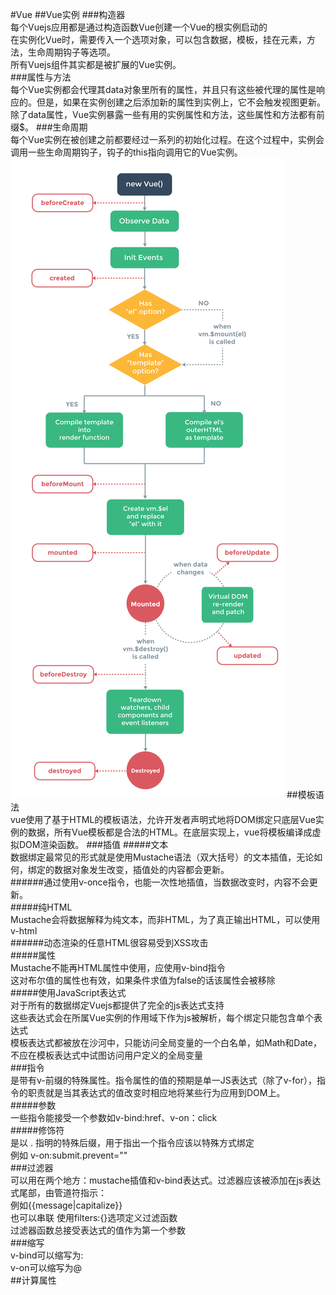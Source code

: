 #Vue
##Vue实例
###构造器  
每个Vuejs应用都是通过构造函数Vue创建一个Vue的根实例启动的  
在实例化Vue时，需要传入一个选项对象，可以包含数据，模板，挂在元素，方法，生命周期钩子等选项。  
所有Vuejs组件其实都是被扩展的Vue实例。  
###属性与方法  
每个Vue实例都会代理其data对象里所有的属性，并且只有这些被代理的属性是响应的。但是，如果在实例创建之后添加新的属性到实例上，它不会触发视图更新。  
除了data属性，Vue实例暴露一些有用的实例属性和方法，这些属性和方法都有前缀$。
###生命周期  
每个Vue实例在被创建之前都要经过一系列的初始化过程。在这个过程中，实例会调用一些生命周期钩子，钩子的this指向调用它的Vue实例。  
![vue-life](img/vue-life-cycle.png)
##模板语法  
vue使用了基于HTML的模板语法，允许开发者声明式地将DOM绑定只底层Vue实例的数据，所有Vue模板都是合法的HTML。在底层实现上，vue将模板编译成虚拟DOM渲染函数。 
###插值 
#####文本  
数据绑定最常见的形式就是使用Mustache语法（双大括号）的文本插值，无论如何，绑定的数据对象发生改变，插值处的内容都会更新。  
######通过使用v-once指令，也能一次性地插值，当数据改变时，内容不会更新。  
#####纯HTML  
Mustache会将数据解释为纯文本，而非HTML，为了真正输出HTML，可以使用v-html  
######动态渲染的任意HTML很容易受到XSS攻击  
#####属性  
Mustache不能再HTML属性中使用，应使用v-bind指令  
这对布尔值的属性也有效，如果条件求值为false的话该属性会被移除  
#####使用JavaScript表达式  
对于所有的数据绑定Vuejs都提供了完全的js表达式支持  
这些表达式会在所属Vue实例的作用域下作为js被解析，每个绑定只能包含单个表达式  
模板表达式都被放在沙河中，只能访问全局变量的一个白名单，如Math和Date，不应在模板表达式中试图访问用户定义的全局变量  
###指令  
是带有v-前缀的特殊属性。指令属性的值的预期是单一JS表达式（除了v-for），指令的职责就是当其表达式的值改变时相应地将某些行为应用到DOM上。  
#####参数  
一些指令能接受一个参数如v-bind:href、v-on：click  
#####修饰符  
是以 . 指明的特殊后缀，用于指出一个指令应该以特殊方式绑定  
例如 v-on:submit.prevent=""  
###过滤器  
可以用在两个地方：mustache插值和v-bind表达式。过滤器应该被添加在js表达式尾部，由管道符指示：  
例如{{message|capitalize}}  
也可以串联
使用filters:{}选项定义过滤函数  
过滤器函数总接受表达式的值作为第一个参数  
###缩写  
v-bind可以缩写为:  
v-on可以缩写为@  
##计算属性  
